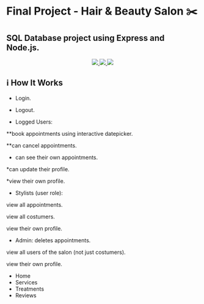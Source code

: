 # Final Project - Hair & Beauty Salon :scissors:
## SQL Database project using Express and Node.js.

<div align="center">
<a href="https://www.expressjs.com/">
    <img src= "https://img.shields.io/badge/express.js-%23404d59.svg?style=for-the-badge&logo=express&logoColor=%2361DAFB"/>
</a>
<a href="https://nodejs.org/es/">
    <img src= "https://img.shields.io/badge/node.js-026E00?style=for-the-badge&logo=node.js&logoColor=white"/>
</a>
<a href="https://developer.mozilla.org/es/docs/Web/JavaScript">
    <img src= "https://img.shields.io/badge/javascipt-EFD81D?style=for-the-badge&logo=javascript&logoColor=black"/>
</a>
 </div>

## ℹ️ How It Works

- Login.
- Logout.

- Logged Users:

**book appointments using interactive datepicker.

**can cancel appointments.

* can see their own appointments.

*can update their profile.

*view their own profile.


- Stylists (user role):

view all appointments.

view all costumers.

view their own profile.


- Admin:
deletes appointments.

view all users of the salon (not just costumers).

view their own profile.

- Home
- Services
- Treatments
- Reviews
